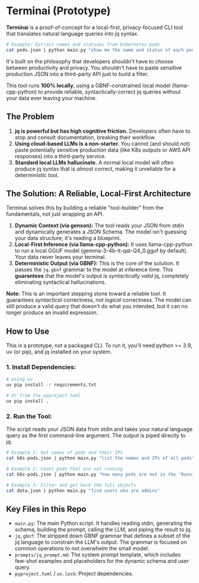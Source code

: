 # Terminai (Prototype)

**Terminai** is a proof-of-concept for a local-first, privacy-focused CLI tool that translates natural language queries into jq syntax.

```bash
# Example: Extract names and statuses from Kubernetes pods
cat pods.json | python main.py "show me the name and status of each pod"
```

It's built on the philosophy that developers shouldn't have to choose between productivity and privacy. You shouldn't have to paste sensitive production JSON into a third-party API just to build a filter.

This tool runs **100% locally**, using a GBNF-constrained local model (llama-cpp-python) to provide reliable, syntactically-correct jq queries without your data ever leaving your machine.

## The Problem

1. **jq is powerful but has high cognitive friction.** Developers often have to stop and consult documentation, breaking their workflow.
2. **Using cloud-based LLMs is a non-starter.** You cannot (and should not) paste potentially sensitive production data (like K8s outputs or AWS API responses) into a third-party service.
3. **Standard local LLMs hallucinate.** A normal local model will often produce jq syntax that is *almost* correct, making it unreliable for a deterministic tool.

## The Solution: A Reliable, Local-First Architecture

Terminai solves this by building a reliable "tool-builder" from the fundamentals, not just wrapping an API.

1. **Dynamic Context (via genson):** The tool reads your JSON from stdin and dynamically generates a JSON Schema. The model isn't guessing your data structure; it's reading a blueprint.
2. **Local-First Inference (via llama-cpp-python):** It uses llama-cpp-python to run a local GGUF model (gemma-3-4b-it-qat-Q4_0.gguf by default). Your data never leaves your terminal.
3. **Deterministic Output (via GBNF):** This is the core of the solution. It passes the `jq.gbnf` grammar to the model at inference time. This **guarantees** that the model's output is *syntactically valid* jq, completely eliminating syntactical hallucinations.

**Note:** This is an important stepping stone toward a reliable tool. It guarantees *syntactical* correctness, not *logical* correctness. The model can still produce a valid query that doesn't do what you intended, but it can no longer produce an invalid expression.

## How to Use

This is a prototype, not a packaged CLI. To run it, you'll need python >= 3.9, uv (or pip), and jq installed on your system.

### 1. Install Dependencies:

```bash
# Using uv
uv pip install -r requirements.txt

# Or from the pyproject.toml
uv pip install .
```

### 2. Run the Tool:

The script reads your JSON data from stdin and takes your natural language query as the first command-line argument. The output is piped directly to jq.

```bash
# Example 1: Get names of pods and their IPs
cat k8s-pods.json | python main.py "list the names and IPs of all pods"

# Example 2: Count pods that are not running
cat k8s-pods.json | python main.py "how many pods are not in the 'Running' phase?"

# Example 3: Filter and get back the full objects
cat data.json | python main.py "find users who are admins"
```

## Key Files in this Repo

* `main.py`: The main Python script. It handles reading stdin, generating the schema, building the prompt, calling the LLM, and piping the result to jq.
* `jq.gbnf`: The stripped down GBNF grammar that defines a subset of the jq language to constrain the LLM's output. The grammar is focused on common operations to not overwhelm the small model.
* `prompts/jq_prompt.md`: The system prompt template, which includes few-shot examples and placeholders for the dynamic schema and user query.
* `pyproject.toml` / `uv.lock`: Project dependencies.
